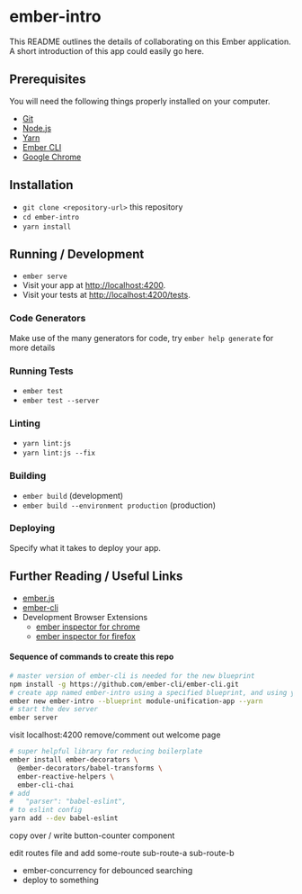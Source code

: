 # ember-intro

This README outlines the details of collaborating on this Ember application.
A short introduction of this app could easily go here.

## Prerequisites

You will need the following things properly installed on your computer.

* [Git](https://git-scm.com/)
* [Node.js](https://nodejs.org/)
* [Yarn](https://yarnpkg.com/)
* [Ember CLI](https://ember-cli.com/)
* [Google Chrome](https://google.com/chrome/)

## Installation

* `git clone <repository-url>` this repository
* `cd ember-intro`
* `yarn install`

## Running / Development

* `ember serve`
* Visit your app at [http://localhost:4200](http://localhost:4200).
* Visit your tests at [http://localhost:4200/tests](http://localhost:4200/tests).

### Code Generators

Make use of the many generators for code, try `ember help generate` for more details

### Running Tests

* `ember test`
* `ember test --server`

### Linting

* `yarn lint:js`
* `yarn lint:js --fix`

### Building

* `ember build` (development)
* `ember build --environment production` (production)

### Deploying

Specify what it takes to deploy your app.

## Further Reading / Useful Links

* [ember.js](https://emberjs.com/)
* [ember-cli](https://ember-cli.com/)
* Development Browser Extensions
  * [ember inspector for chrome](https://chrome.google.com/webstore/detail/ember-inspector/bmdblncegkenkacieihfhpjfppoconhi)
  * [ember inspector for firefox](https://addons.mozilla.org/en-US/firefox/addon/ember-inspector/)



#### Sequence of commands to create this repo
```bash
# master version of ember-cli is needed for the new blueprint
npm install -g https://github.com/ember-cli/ember-cli.git
# create app named ember-intro using a specified blueprint, and using yarn instead of npm
ember new ember-intro --blueprint module-unification-app --yarn
# start the dev server
ember server
```

visit localhost:4200
remove/comment out welcome page

```bash
# super helpful library for reducing boilerplate
ember install ember-decorators \
  @ember-decorators/babel-transforms \
  ember-reactive-helpers \
  ember-cli-chai
# add
#   "parser": "babel-eslint",
# to eslint config
yarn add --dev babel-eslint
```
copy over / write button-counter component

edit routes file and add
some-route
  sub-route-a
  sub-route-b

- ember-concurrency for debounced searching
- deploy to something

